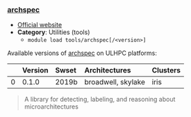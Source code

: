 ### [archspec](https://github.com/archspec/archspec)

* [Official website](https://github.com/archspec/archspec)
* __Category__: Utilities (tools)
    -  `module load tools/archspec[/<version>]`

Available versions of [archspec](https://github.com/archspec/archspec) on ULHPC platforms:

|    | Version   | Swset   | Architectures      | Clusters   |
|---:|:----------|:--------|:-------------------|:-----------|
|  0 | 0.1.0     | 2019b   | broadwell, skylake | iris       |

> A library for detecting, labeling, and reasoning about microarchitectures
